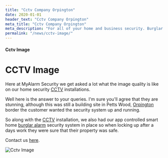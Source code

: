 ```yaml
---
title: "Cctv Company Orpington"
date: 2020-01-01
header_text: "Cctv Company Orpington"
meta_title: "Cctv Company Orpington"
meta_description: "For all of your home and business security. Burglar Alarm Servicing, Burglar Alarm Installation, Alarm Battery and CCTV. Call 020 8302 4065 or email us."
permalink: "/news/cctv-image/"
---
```


#### Cctv Image

# CCTV Image

Here at MyAlarm Security we get asked a lot what the image quality is like on our home security [CCTV](../categories/cctv.php.html) installations.

Well here is the answer to your queries. I\'m sure you\'ll agree that they are stunning, although this was still a building site in Petts Wood, [Orpington](../pages/orpington.php.html) border the customer wanted the security system up and running.

So along with the [CCTV](../categories/cctv.php.html) installation, we also had our app controlled smart home [burglar alarm](../categories/burglar-alarms.php.html) security system in place so when locking up after a days work they were sure that their property was safe.

Contact us [here](../contact.php.html).

![Cctv Image](https://res.cloudinary.com/kbs/image/upload/xlsdhnvcwps22cnvg9mg.jpg)